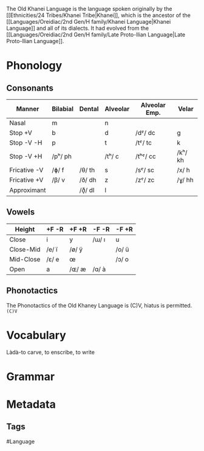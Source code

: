 The Old Khanei Language is the language spoken originally by the [[Ethnicities/24 Tribes/Khanei Tribe|Khanei]], which is the ancestor of the [[Languages/Oreidiac/2nd Gen/H family/Khanei Language|Khanei Language]] and all of its dialects. It had evolved from the [[Languages/Oreidiac/2nd Gen/H family/Late Proto-Ilian Language|Late Proto-Ilian Language]].
# Phonology 
## Consonants

| Manner | Bilabial | Dental | Alveolar | Alveolar Emp. | Velar |
| --- | --- | --- | --- | ---| --- |
| Nasal | m | | n |||
| Stop +V | b | | d | /dˤ/ dc | g |
| Stop -V -H | p | | t | /tˤ/ tc | k | |
| Stop -V +H | /pʰ/ ph | | /tʰ/ c | /tʰˤ/ cc | /kʰ/ kh |
| Fricative -V | /ɸ/ f | /θ/ th | s | /sˤ/ sc | /x/ h |
| Fricative +V | /β/ v | /ð/ dh | z | /zˤ/ zc | /ɣ/ hh |
| Approximant | | /ð̞/ dl | l | | |
## Vowels

| Height | +F -R | +F +R | -F -R | -F +R |
| --- | --- | --- | --- | --- |
| Close | i | y | /ɯ/ ı | u |
| Close-Mid | /e/ ï | /ø/ ÿ | | /o/ ü |
| Mid-Close | /ɛ/ e | œ | | /ɔ/ o |
| Open | a | /ɶ/ æ | /ɑ/ à | |
## Phonotactics
The Phonotactics of the Old Khaney Language is (C)V, hiatus is permitted.
`(C)V`
# Vocabulary
Làdà-to carve, to enscribe, to write
# Grammar
# Metadata
## Tags
#Language
